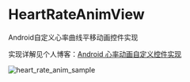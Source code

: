 # HeartRateAnimView
Android自定义心率曲线平移动画控件实现

实现详解见个人博客：[Android 心率动画自定义控件实现](https://www.chenwenguan.com/android-heart-rate-anim-view/) 

![heart_rate_anim_sample](https://user-images.githubusercontent.com/40523194/217707540-71e98c34-9703-435d-9e70-53391ac8bc75.gif)
